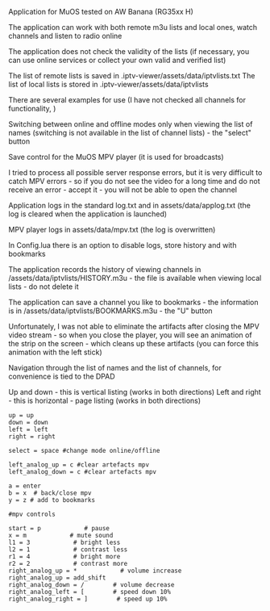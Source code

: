 Application for MuOS tested on AW Banana (RG35xx H)

The application can work with both remote m3u lists and local ones, watch channels and listen to radio online

The application does not check the validity of the lists (if necessary, you can use online services or collect your own valid and verified list)

The list of remote lists is saved in .iptv-viewer/assets/data/iptvlists.txt
The list of local lists is stored in .iptv-viewer/assets/data/iptvlists

There are several examples for use (I have not checked all channels for functionality, )

Switching between online and offline modes only when viewing the list of names (switching is not available in the list of channel lists) - the "select" button


Save control for the MuOS MPV player (it is used for broadcasts)

I tried to process all possible server response errors, but it is very difficult to catch MPV errors - so if you do not see the video for a long time and do not receive an error - accept it - you will not be able to open the channel

Application logs in the standard log.txt and in assets/data/applog.txt (the log is cleared when the application is launched)

MPV player logs in assets/data/mpv.txt (the log is overwritten)

In Config.lua there is an option to disable logs, store history and with bookmarks

The application records the history of viewing channels in /assets/data/iptvlists/HISTORY.m3u - the file is available when viewing local lists - do not delete it

The application can save a channel you like to bookmarks - the information is in /assets/data/iptvlists/BOOKMARKS.m3u - the "U" button

Unfortunately, I was not able to eliminate the artifacts after closing the MPV video stream - so when you close the player, you will see an animation of the strip on the screen - which cleans up these artifacts (you can force this animation with the left stick)

Navigation through the list of names and the list of channels, for convenience is tied to the DPAD

Up and down - this is vertical listing (works in both directions)
Left and right - this is horizontal - page listing (works in both directions)

```
up = up
down = down
left = left
right = right

select = space #change mode online/offline

left_analog_up = c #clear artefacts mpv
left_analog_down = c #clear artefacts mpv

a = enter
b = x  # back/close mpv
y = z # add to bookmarks

#mpv controls

start = p            # pause
x = m            # mute sound
l1 = 3            # bright less
l2 = 1            # contrast less
r1 = 4            # bright more
r2 = 2            # contrast more
right_analog_up = *            # volume increase
right_analog_up = add_shift
right_analog_down = /        # volume decrease
right_analog_left = [        # speed down 10%
right_analog_right = ]        # speed up 10%
```
